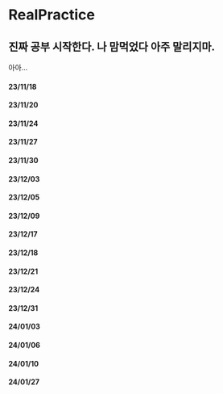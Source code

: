 # RealPractice

## 진짜 공부 시작한다. 나 맘먹었다 아주 말리지마.

아아...
#### 23/11/18
#### 23/11/20
#### 23/11/24
#### 23/11/27
#### 23/11/30
#### 23/12/03
#### 23/12/05
#### 23/12/09
#### 23/12/17
#### 23/12/18
#### 23/12/21
#### 23/12/24
#### 23/12/31
#### 24/01/03
#### 24/01/06
#### 24/01/10
#### 24/01/27
